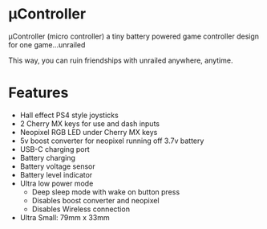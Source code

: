 # µController

µController (micro controller) a tiny battery powered game controller design for one game...unrailed

This way, you can ruin friendships with unrailed anywhere, anytime.

# Features
- Hall effect PS4 style joysticks
- 2 Cherry MX keys for use and dash inputs
- Neopixel RGB LED under Cherry MX keys
- 5v boost converter for neopixel running off 3.7v battery
- USB-C charging port
- Battery charging
- Battery voltage sensor
- Battery level indicator
- Ultra low power mode
  - Deep sleep mode with wake on button press
  - Disables boost converter and neopixel
  - Disables Wireless connection
- Ultra Small: 79mm x 33mm